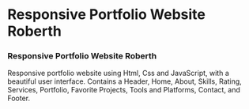# Responsive Portfolio Website Roberth

### Responsive Portfolio Website Roberth
Responsive portfolio website using Html, Css and JavaScript, with a beautiful user interface. Contains a Header, Home, About, Skills, Rating, Services, Portfolio, Favorite Projects, Tools and Platforms, Contact, and Footer.


